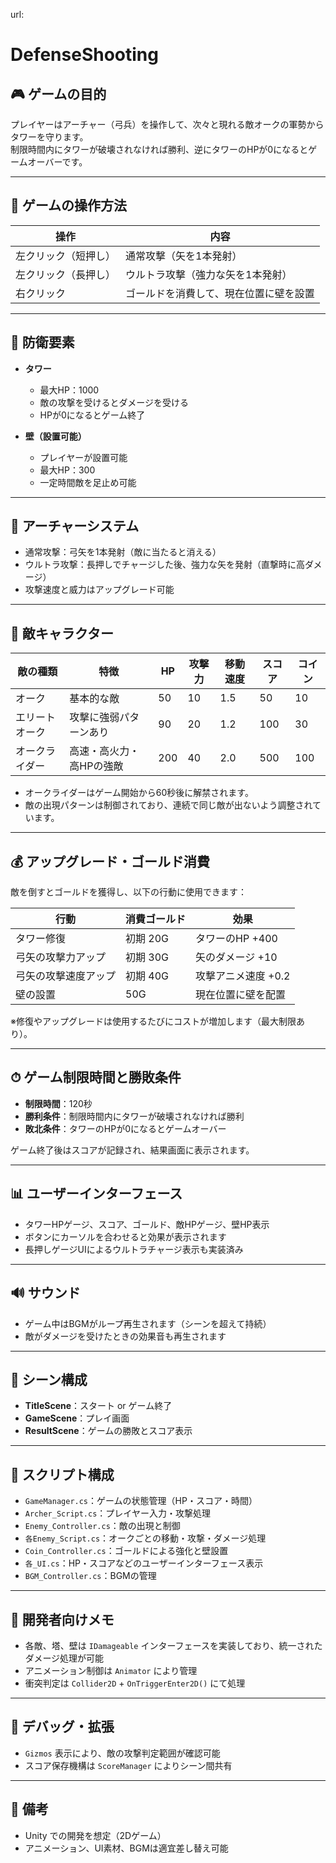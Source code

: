 url: 

# DefenseShooting

## 🎮 ゲームの目的
プレイヤーはアーチャー（弓兵）を操作して、次々と現れる敵オークの軍勢からタワーを守ります。  
制限時間内にタワーが破壊されなければ勝利、逆にタワーのHPが0になるとゲームオーバーです。

---

## 🔧 ゲームの操作方法

| 操作             | 内容                                       |
|------------------|--------------------------------------------|
| 左クリック（短押し） | 通常攻撃（矢を1本発射）                      |
| 左クリック（長押し） | ウルトラ攻撃（強力な矢を1本発射）             |
| 右クリック        | ゴールドを消費して、現在位置に壁を設置         |

---

## 🧱 防衛要素

- **タワー**
  - 最大HP：1000
  - 敵の攻撃を受けるとダメージを受ける
  - HPが0になるとゲーム終了

- **壁（設置可能）**
  - プレイヤーが設置可能
  - 最大HP：300
  - 一定時間敵を足止め可能

---

## 🏹 アーチャーシステム

- 通常攻撃：弓矢を1本発射（敵に当たると消える）
- ウルトラ攻撃：長押しでチャージした後、強力な矢を発射（直撃時に高ダメージ）
- 攻撃速度と威力はアップグレード可能

---

## 👾 敵キャラクター

| 敵の種類       | 特徴                     | HP  | 攻撃力 | 移動速度 | スコア | コイン |
|----------------|--------------------------|-----|--------|----------|--------|--------|
| オーク          | 基本的な敵               | 50  | 10     | 1.5      | 50     | 10     |
| エリートオーク    | 攻撃に強弱パターンあり       | 90  | 20     | 1.2      | 100    | 30     |
| オークライダー    | 高速・高火力・高HPの強敵     | 200 | 40     | 2.0      | 500    | 100    |

- オークライダーはゲーム開始から60秒後に解禁されます。
- 敵の出現パターンは制御されており、連続で同じ敵が出ないよう調整されています。

---

## 💰 アップグレード・ゴールド消費

敵を倒すとゴールドを獲得し、以下の行動に使用できます：

| 行動                   | 消費ゴールド | 効果                       |
|------------------------|--------------|----------------------------|
| タワー修復             | 初期 20G     | タワーのHP +400            |
| 弓矢の攻撃力アップ     | 初期 30G     | 矢のダメージ +10           |
| 弓矢の攻撃速度アップ   | 初期 40G     | 攻撃アニメ速度 +0.2        |
| 壁の設置               | 50G          | 現在位置に壁を配置         |

※修復やアップグレードは使用するたびにコストが増加します（最大制限あり）。

---

## ⏱ ゲーム制限時間と勝敗条件

- **制限時間**：120秒
- **勝利条件**：制限時間内にタワーが破壊されなければ勝利
- **敗北条件**：タワーのHPが0になるとゲームオーバー

ゲーム終了後はスコアが記録され、結果画面に表示されます。

---

## 📊 ユーザーインターフェース

- タワーHPゲージ、スコア、ゴールド、敵HPゲージ、壁HP表示
- ボタンにカーソルを合わせると効果が表示されます
- 長押しゲージUIによるウルトラチャージ表示も実装済み

---

## 🔊 サウンド

- ゲーム中はBGMがループ再生されます（シーンを超えて持続）
- 敵がダメージを受けたときの効果音も再生されます

---

## 🚀 シーン構成

- **TitleScene**：スタート or ゲーム終了
- **GameScene**：プレイ画面
- **ResultScene**：ゲームの勝敗とスコア表示

---

## 📁 スクリプト構成

- `GameManager.cs`：ゲームの状態管理（HP・スコア・時間）
- `Archer_Script.cs`：プレイヤー入力・攻撃処理
- `Enemy_Controller.cs`：敵の出現と制御
- `各Enemy_Script.cs`：オークごとの移動・攻撃・ダメージ処理
- `Coin_Controller.cs`：ゴールドによる強化と壁設置
- `各_UI.cs`：HP・スコアなどのユーザーインターフェース表示
- `BGM_Controller.cs`：BGMの管理

---

## 🏁 開発者向けメモ

- 各敵、塔、壁は `IDamageable` インターフェースを実装しており、統一されたダメージ処理が可能
- アニメーション制御は `Animator` により管理
- 衝突判定は `Collider2D` + `OnTriggerEnter2D()` にて処理

---

## 🧪 デバッグ・拡張

- `Gizmos` 表示により、敵の攻撃判定範囲が確認可能
- スコア保存機構は `ScoreManager` によりシーン間共有

---

## 📌 備考

- Unity での開発を想定（2Dゲーム）
- アニメーション、UI素材、BGMは適宜差し替え可能
